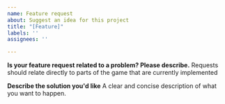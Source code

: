 ```yaml
---
name: Feature request
about: Suggest an idea for this project
title: "[Feature]"
labels: ''
assignees: ''

---
```


**Is your feature request related to a problem? Please describe.**
Requests should relate directly to parts of the game that are currently implemented

**Describe the solution you'd like**
A clear and concise description of what you want to happen.
